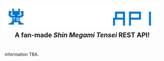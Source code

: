 
<h2 align="center">
<img src="https://github.com/bruno-iskeiti/Amala-API/blob/a4ef57403c275cc4ecaa50aa9e556972a98a1226/public/images/logo.png" alt="project logo"> <br>
A fan-made <i>Shin Megami Tensei</i> REST API!
<br>&nbsp;
</h2>

information TBA.

<!--
## Table of Contents

- [What is Amala API?](#what-is-amala-api)
- [More technical details](#more-technical-details)
- [Setup](#setup)
- [Trivia](#trivia)

- [FAQ](#faq)


## What is Amala API?
<div align="justify">&nbsp;&nbsp;&nbsp;&nbsp;As the title suggests, this project is a REST API that lets you query information about the <i>Shin Megami Tensei</i> games' characters. The goal of this project is to provide SMT fans a resource to do cool things, similar to what Pokémon fans have with <a href="https://pokeapi.co">PokeAPI</a>. This is a simple project written in <b>TypeScript and Express.js</b>, running in the <b>Node.js</b> environment. For security reasons, authentication is required to perform <code>POST</code>, <code>PUT</code>, and <code>DELETE</code> requests; however, you can make as many <code>GET</code> requests as you like!
</div>
<br>

> **BIG DISCLAIMER:** As of writing this, Amala API's database only contains <i>Nocturne</i> data.

## More technical details
<div align="justify">&nbsp;&nbsp;&nbsp;&nbsp;This is indeed a passion project, <b>but</b> also part of my <i>portfolio</i> :D. I think it's a good idea to show how the project was made to potential future employers.
<br>&nbsp;&nbsp;&nbsp;&nbsp;As mentioned above, the technology stack for this project includes <b>Express.js</b> as the backend framework, with most of the code written in <b>TypeScript</b>, running in the <b>Node.js</b> environment. I chose Express.js for its unopinionated nature and simplicity, and TypeScript because it reduces runtime headaches compared to JavaScript. While the DBMS in this repo is SQLite, the live version uses <b>MariaDB</b>, managed solely by the <b>Sequelize</b> ORM (<i>you can configure either</i> &#128521). All of this is served through a <b>Nginx</b> reverse proxy running in a <b>Docker</b> container orchestrated by <b>Docker Compose</b>. In summary:
<br>&nbsp;
</div>
<div align="center">
  <table>
    <tr>
        <td><b><h3>Technology</h3></b></td>
        <td><b><h3>Role</h3></b></td>
    </tr>
    <tr>
        <td>TypeScript</td>
        <td>Language</td>
    </tr>
    <tr>
        <td>Express.js</td>
        <td>Framework</td>
    </tr>
    <tr>
        <td>MariaDB</td>
        <td>DBMS</td>
    </tr>
    <tr>
        <td>Sequelize</td>
        <td>ORM</td>
    </tr>
    <tr>
        <td>Nginx</td>
        <td>Reverse proxy</td>
    </tr>
    <tr>
        <td>Docker</td>
        <td>Container</td>
    </tr>
  </table>
</div>

## Setup ![Static Badge](https://img.shields.io/badge/typescript-ver._5.9.2-blue)
First, make sure Docker is installed! If you don't have it, click <a href="https://docs.docker.com/get-started/get-docker/" target="_blank">here</a> to see how to download it.
- Download the source code directly from GitHub or use: <br>
  `$ git clone https://github.com/bruno-iskeiti/Amala-API.git`<br>
- Inside the 'Amala API' folder, you'll find a file named "Makefile". It contains commands to make installation and configuration easier. To set up the application with a built-in SQLite database, simply run: <br>
`$ makefile setup`<br>
- And <i>voilà</i>! You now have Amala API running in a Docker container. If you want a quick way to run it, just use: <br>
`$ makefile serve`<br>
- The server will run at http://localhost:6585. Try it!<br>
- If you prefer MariaDB, just run:<br>
`$ makefile setup-mariadb`


## FAQ
> <i>Where does this data come from?</i>

The data is scraped from <a href="#">MegaTen Wiki</a> using a simple scraper (located in the `misc` folder).

> <i>Why does it only contain the Nocturne version?</i>

The reason for the lack of other games' data **(YET)** is simple: I'm a solo developer with a non-tech job. Maintaining a project like this is challenging.

> <i>I like this project! How can I contribute?</i>

Honestly, the SMT community has some amazing developers, far more skilled than me. If you like this project, you can contribute as you would in any open-source project (fork, create branches, submit pull requests, etc.). I don't accept monetary support, but your programming knowledge is **absolutely welcome!**

## Trivia

>1. Did you know that Shoji Meguro was the <i>director</i> of Megami Ibunroku Persona? Weird, I know!
-->
